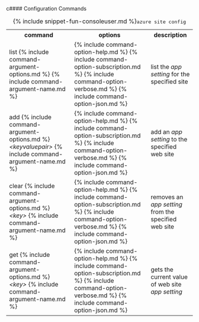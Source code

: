 c#### Configuration Commands

<table class="cli">
	<caption>{% include snippet-fun-consoleuser.md %}<kbd>azure site config</kbd></caption>
	<tr>
		<th>command</th>
		<th>options</th>
		<th>description</th>
	</tr>
	<tr>
		<td>list {% include command-argument-options.md %} {% include command-argument-name.md %}</td>
		<td>
			{% include command-option-help.md %}
			{% include command-option-subscription.md %}
			{% include command-option-verbose.md %}
			{% include command-option-json.md %}
		</td>
		<td>list the <em>app setting</em> for the specified site</td>
	</tr>
	<tr>
		<td>add {% include command-argument-options.md %} <dfn title="configuration name-value pair 'key=value'">&lt;keyvaluepair&gt;</dfn> {% include command-argument-name.md %}</td>
		<td>
			{% include command-option-help.md %}
			{% include command-option-subscription.md %}
			{% include command-option-verbose.md %}
			{% include command-option-json.md %}
		</td>
		<td>add an <em>app setting</em> to the specified web site</td>
	</tr>
	<tr>
		<td>clear {% include command-argument-options.md %} <dfn title="configuration key">&lt;key&gt;</dfn> {% include command-argument-name.md %}</td>
		<td>
			{% include command-option-help.md %}
			{% include command-option-subscription.md %}
			{% include command-option-verbose.md %}
			{% include command-option-json.md %}
		</td>
		<td>removes an <em>app setting</em> from the specified web site</td>
	</tr>
	<tr>
		<td>get {% include command-argument-options.md %} <dfn title="configuration key">&lt;key&gt;</dfn> {% include command-argument-name.md %}</td>
		<td>
			{% include command-option-help.md %}
			{% include command-option-subscription.md %}
			{% include command-option-verbose.md %}
			{% include command-option-json.md %}
		</td>
		<td>gets the current value of web site <em>app setting</em></td>
	</tr>
</table>